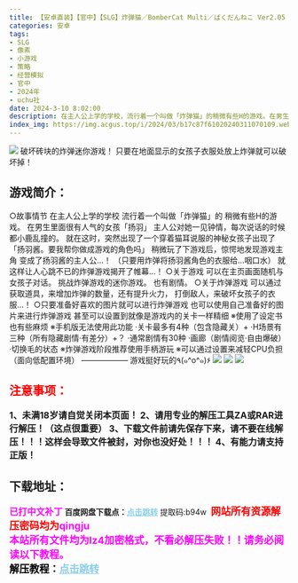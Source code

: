 ```yaml
---
title: 【安卓直装】【官中】【SLG】炸弹猫／BomberCat Multi／ばくだんねこ Ver2.05
categories: 安卓
tags:
- SLG
- 像素
- 小游戏
- 策略
- 经营模拟
- 官中
- 2024年
- uchu社
date: 2024-3-10 8:02:00
description: 在主人公上学的学校，流行着一个叫做「炸弹猫」的稍微有些H的游戏。在男生里面很有人气的女孩「扬羽」主人公对她一见钟情，每次说话的时候都小鹿乱撞的。
index_img: https://img.acgus.top/i/2024/03/b17c87f61020240311070109.webp
---
```

![](https://img.acgus.top/i/2024/03/b17c87f61020240311070109.webp)
破坏砖块的炸弹迷你游戏！
只要在地面显示的女孩子衣服处放上炸弹就可以破坏掉！

## 游戏简介：
○故事情节
在主人公上学的学校
流行着一个叫做「炸弹猫」的
稍微有些H的游戏。
在男生里面很有人气的女孩「扬羽」
主人公对她一见钟情，每次说话的时候都小鹿乱撞的。
就在这时，突然出现了一个穿着猫耳说服的神秘女孩子出现了
「扬羽酱。要我帮你做成游戏的角色吗」
稍微玩了下游戏后，惊愕地发现游戏主角
变成了扬羽酱的主人公…！
（只要用炸弹将扬羽酱角色的衣服给…咽口水）
就这样让人心跳不已的炸弹游戏揭开了帷幕…！
○关于游戏
可以在主页画面随机与女孩子对话。
挑战炸弹游戏的迷你游戏。
也有剧情。
○关于炸弹游戏
可以通过获取道具，来增加炸弹的数量，还有提升火力，
打倒敌人，来破坏女孩子的衣服…！
○只要准备好喜欢的图片就可以进行炸弹游戏
也可以使用自己准备好的图片来进行炸弹游戏
甚至可以设置到就像是游戏内的关卡一样精细
※使用了设定书也有些麻烦
※手机版无法使用此功能
·关卡最多有4种（包含隐藏关）+
·H场景有三种（所有隐藏剧情·有差分）+？
·通常剧情有30种
·画廊（剧情阅览·自由爆破）
·切换毛的状态
※炸弹游戏阶段推荐使用手柄游玩
※可以通过设置来减轻CPU负担（面向低配置环境）
——————
游戏挺好玩的٩(๑^o^๑)۶
![](https://img.acgus.top/i/2024/03/d7ffee6bf120240311070110.webp)
![](https://img.acgus.top/i/2024/03/611b25f66f20240311070112.webp)
![](https://img.acgus.top/i/2024/03/cc3a55b8bf20240311070113.webp)







## <font color=#FF0000 >注意事项：</font>
<font size=3><b>1、未满18岁请自觉关闭本页面！
2、请用专业的解压工具ZA或RAR进行解压！（这点很重要）
3、下载文件前请先保存下来，请不要在线解压！！！这样会导致文件被封，对你也没好处！！！
4、有能力请支持正版！</b></font>

## 下载地址：
<font color=#FF00FF size=3><b>已打中文补丁</b></font>
<b>百度网盘下载点：</b><a href="https://pan.baidu.com/s/1hVqpeq7WPjm7SC25Z2WL2A?pwd=b94w" style="color: #87CEEB;"><b>点击跳转</b></a> 提取码:b94w
<a style="padding: 0" href="https://post.qingju.org/AD/"><img style="max-width:100%" src="https://img.acgus.top/i/2024/07/478f689b8021d8d499ab43d21acf137a.gif" alt=""></a>
<b><font color=#FF0000 size=4>网站所有资源解压密码均为</b></font><b><font color=#FF00FF size=4>qingju</font><font color=#FF0000 ></font></b><br><b><font color=#FF00FF size=4>本站所有文件均为lz4加密格式，不看必解压失败！！请务必阅读以下教程。</b></font><br><b><font color=#000 size=4>解压教程：</b><a href="https://post.qingju.org/tutorial/000/" style="color: #87CEEB;"><b>点击跳转</b></a>